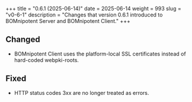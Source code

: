 +++
title = "0.6.1 (2025-06-14)"
date = 2025-06-14
weight = 993
slug = "v0-6-1"
description = "Changes that version 0.6.1 introduced to BOMnipotent Server and BOMnipotent Client."
+++

## Changed
- BOMnipotent Client uses the platform-local SSL certificates instead of hard-coded webpki-roots.

## Fixed
- HTTP status codes 3xx are no longer treated as errors.
